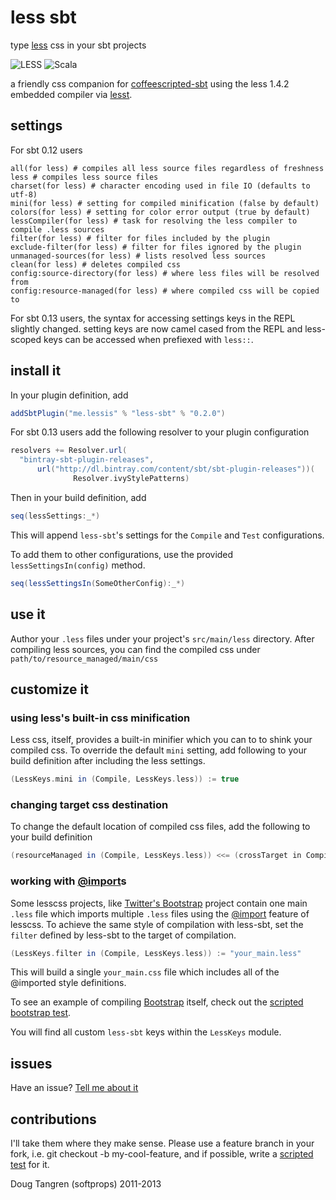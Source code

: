 
# less sbt

type [less](http://lesscss.org/) css in your sbt projects

![LESS](http://lesscss.org/images/logo.png) ![Scala](https://github.com/downloads/softprops/coffeescripted-sbt/scala_logo.png)

a friendly css companion for [coffeescripted-sbt][coffeescript] using the less 1.4.2 embedded compiler via [lesst](https://github.com/softprops/lesst#readme).

## settings

For sbt 0.12 users

    all(for less) # compiles all less source files regardless of freshness
    less # compiles less source files
    charset(for less) # character encoding used in file IO (defaults to utf-8)
    mini(for less) # setting for compiled minification (false by default)
    colors(for less) # setting for color error output (true by default)
    lessCompiler(for less) # task for resolving the less compiler to compile .less sources
    filter(for less) # filter for files included by the plugin
    exclude-filter(for less) # filter for files ignored by the plugin
    unmanaged-sources(for less) # lists resolved less sources
    clean(for less) # deletes compiled css
    config:source-directory(for less) # where less files will be resolved from
    config:resource-managed(for less) # where compiled css will be copied to
    
For sbt 0.13 users, the syntax for accessing settings keys in the REPL slightly changed. setting keys are now camel cased from the REPL and less-scoped keys can be accessed when prefiexed with `less::`.

## install it

In your plugin definition, add

```scala    
addSbtPlugin("me.lessis" % "less-sbt" % "0.2.0")
```
   
For sbt 0.13 users add the following resolver to your plugin configuration

```scala
resolvers += Resolver.url(
  "bintray-sbt-plugin-releases",
      url("http://dl.bintray.com/content/sbt/sbt-plugin-releases"))(
              Resolver.ivyStylePatterns)
```
    
Then in your build definition, add

```scala
seq(lessSettings:_*)
```
    
This will append `less-sbt`'s settings for the `Compile` and `Test` configurations.

To add them to other configurations, use the provided `lessSettingsIn(config)` method.

```scala
seq(lessSettingsIn(SomeOtherConfig):_*)
```

## use it

Author your `.less` files under your project's `src/main/less` directory. After compiling less sources, you can find the compiled css under `path/to/resource_managed/main/css`

## customize it

### using less's built-in css minification

Less css, itself, provides a built-in minifier which you can to to shink your compiled css. To override the default `mini` setting, add following to your build definition after including the less settings.

```scala
(LessKeys.mini in (Compile, LessKeys.less)) := true
```

### changing target css destination

To change the default location of compiled css files, add the following to your build definition

```scala
(resourceManaged in (Compile, LessKeys.less)) <<= (crossTarget in Compile)(_ / "your_preference" / "css")
```

### working with [@import][importing]s

Some lesscss projects, like [Twitter's Bootstrap][bootstrap] project contain one main `.less` file which imports multiple `.less` files using the [@import][importing] feature of lesscss. To achieve the same style of compilation with less-sbt, set the `filter` defined by less-sbt to the target of compilation.

```scala
(LessKeys.filter in (Compile, LessKeys.less)) := "your_main.less"
```

This will build a single `your_main.css` file which includes all of the @imported style definitions.

To see an example of compiling [Bootstrap][bootstrap] itself, check out the [scripted bootstrap test](https://github.com/softprops/less-sbt/tree/master/src/sbt-test/less-sbt/bootstrap).
   
You will find all custom `less-sbt` keys within the `LessKeys` module.

## issues 

Have an issue? [Tell me about it][issues]

## contributions

I'll take them where they make sense. Please use a feature branch in your fork, i.e. git checkout -b my-cool-feature, and if possible, write a [scripted test](http://eed3si9n.com/testing-sbt-plugins) for it.

Doug Tangren (softprops) 2011-2013

[issues]: https://github.com/softprops/less-sbt/issues
[importing]: http://lesscss.org/#-importing
[bootstrap]: http://twitter.github.com/bootstrap/
[coffeescript]: https://github.com/softprops/coffeescripted-sbt#readme

